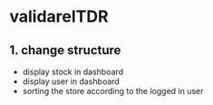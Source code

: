 # validareITDR

## 1. change structure
* display stock in dashboard
* display user in dashboard
* sorting the store according to the logged in user